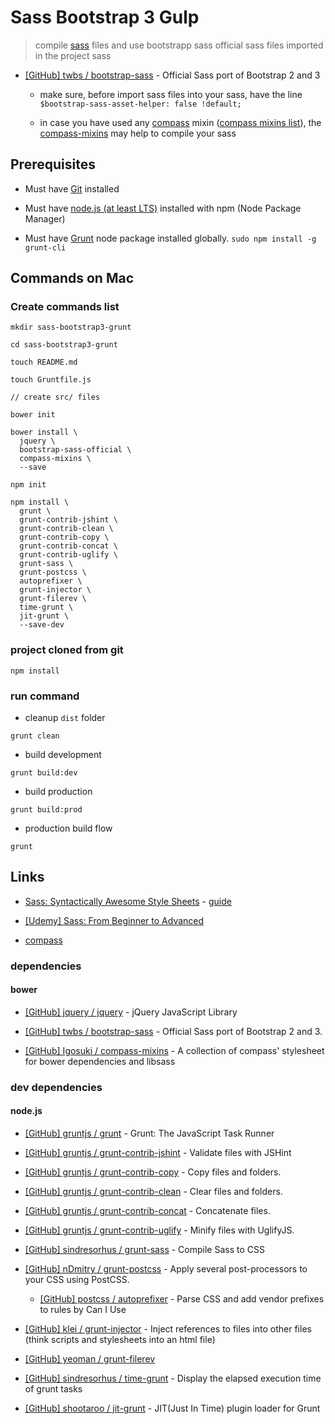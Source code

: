 # Sass Bootstrap 3 Gulp

> compile [sass](http://sass-lang.com/) files and use bootstrapp sass official sass files imported in the project sass

* [[GitHub] twbs / bootstrap-sass](https://github.com/twbs/bootstrap-sass) - Official Sass port of Bootstrap 2 and 3

  * make sure, before import sass files into your sass, have the line `$bootstrap-sass-asset-helper: false !default;`

  * in case you have used any [compass](http://compass-style.org/) mixin ([compass mixins list](http://compass-style.org/index/mixins/)), the [compass-mixins](https://github.com/Igosuki/compass-mixins) may help to compile your sass

## Prerequisites

* Must have [Git](http://git-scm.com/) installed

* Must have [node.js (at least LTS)](http://nodejs.org/) installed with npm (Node Package Manager)

* Must have [Grunt](https://github.com/gruntjs/grunt) node package installed globally.  `sudo npm install -g grunt-cli`


## Commands on Mac

### Create commands list

```
mkdir sass-bootstrap3-grunt

cd sass-bootstrap3-grunt

touch README.md

touch Gruntfile.js

// create src/ files

bower init

bower install \
  jquery \
  bootstrap-sass-official \
  compass-mixins \
  --save

npm init

npm install \
  grunt \
  grunt-contrib-jshint \
  grunt-contrib-clean \
  grunt-contrib-copy \
  grunt-contrib-concat \
  grunt-contrib-uglify \
  grunt-sass \
  grunt-postcss \
  autoprefixer \
  grunt-injector \
  grunt-filerev \
  time-grunt \
  jit-grunt \
  --save-dev

```

### project cloned from git

```
npm install
```

### run command

* cleanup `dist` folder

```
grunt clean
```

* build development

```
grunt build:dev
```

* build production

```
grunt build:prod
```

* production build flow

```
grunt
```

## Links

* [Sass: Syntactically Awesome Style Sheets](http://sass-lang.com/) - [guide](http://sass-lang.com/guide)

* [[Udemy] Sass: From Beginner to Advanced](https://www.udemy.com/sass-from-beginner-to-advanced/)

* [compass](http://compass-style.org/)

### dependencies

#### bower

* [[GitHub] jquery / jquery](https://github.com/jquery/jquery) - jQuery JavaScript Library

* [[GitHub] twbs / bootstrap-sass](https://github.com/twbs/bootstrap-sass) - Official Sass port of Bootstrap 2 and 3.

* [[GitHub] Igosuki / compass-mixins](https://github.com/Igosuki/compass-mixins) - A collection of compass' stylesheet for bower dependencies and libsass

### dev dependencies

#### node.js

* [[GitHub] gruntjs / grunt](https://github.com/gruntjs/grunt) - Grunt: The JavaScript Task Runner

* [[GitHub] gruntjs / grunt-contrib-jshint](https://github.com/gruntjs/grunt-contrib-jshint) - Validate files with JSHint

* [[GitHub] gruntjs / grunt-contrib-copy](https://github.com/gruntjs/grunt-contrib-copy) - Copy files and folders.

* [[GitHub] gruntjs / grunt-contrib-clean](https://github.com/gruntjs/grunt-contrib-clean) - Clear files and folders.

* [[GitHub] gruntjs / grunt-contrib-concat](https://github.com/gruntjs/grunt-contrib-concat) - Concatenate files.

* [[GitHub] gruntjs / grunt-contrib-uglify](https://github.com/gruntjs/grunt-contrib-uglify) - Minify files with UglifyJS.

* [[GitHub] sindresorhus / grunt-sass](https://github.com/sindresorhus/grunt-sass) - Compile Sass to CSS

* [[GitHub] nDmitry / grunt-postcss](https://github.com/nDmitry/grunt-postcss) - Apply several post-processors to your CSS using PostCSS.

  * [[GitHub] postcss / autoprefixer](https://github.com/postcss/autoprefixer) - Parse CSS and add vendor prefixes to rules by Can I Use

* [[GitHub] klei / grunt-injector](https://github.com/klei/grunt-injector) - Inject references to files into other files (think scripts and stylesheets into an html file)

* [[GitHub] yeoman / grunt-filerev](https://github.com/yeoman/grunt-filerev)

* [[GitHub] sindresorhus / time-grunt](https://github.com/sindresorhus/time-grunt) - Display the elapsed execution time of grunt tasks

* [[GitHub] shootaroo / jit-grunt](https://github.com/shootaroo/jit-grunt) - JIT(Just In Time) plugin loader for Grunt
